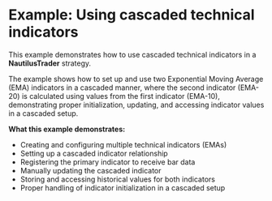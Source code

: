 # Example: Using cascaded technical indicators

This example demonstrates how to use cascaded technical indicators in a **NautilusTrader** strategy.

The example shows how to set up and use two Exponential Moving Average (EMA) indicators in a cascaded manner,
where the second indicator (EMA-20) is calculated using values from the first indicator (EMA-10),
demonstrating proper initialization, updating, and accessing indicator values in a cascaded setup.

**What this example demonstrates:**

- Creating and configuring multiple technical indicators (EMAs)
- Setting up a cascaded indicator relationship
- Registering the primary indicator to receive bar data
- Manually updating the cascaded indicator
- Storing and accessing historical values for both indicators
- Proper handling of indicator initialization in a cascaded setup
